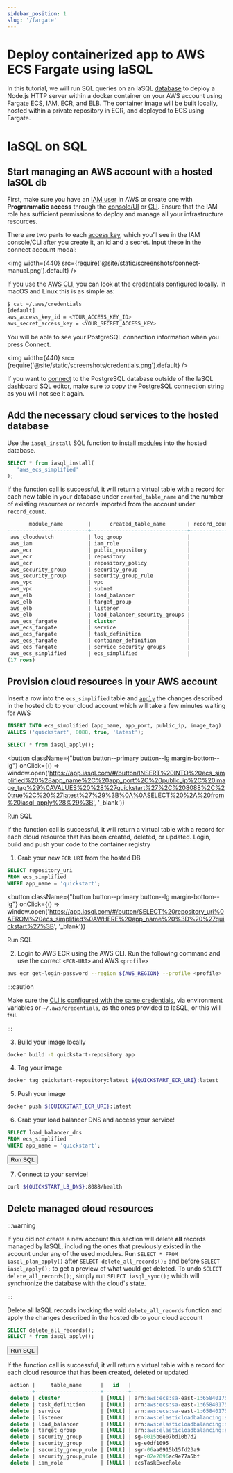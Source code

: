 ```yaml
---
sidebar_position: 1
slug: '/fargate'
---
```


# Deploy containerized app to AWS ECS Fargate using IaSQL

In this tutorial, we will run SQL queries on an IaSQL [database](../concepts/db.md) to deploy a Node.js HTTP server within a docker container on your AWS account using Fargate ECS, IAM, ECR, and ELB. The container image will be built locally, hosted within a private repository in ECR, and deployed to ECS using Fargate.
# IaSQL on SQL

## Start managing an AWS account with a hosted IaSQL db

First, make sure you have an [IAM user](https://docs.aws.amazon.com/IAM/latest/UserGuide/id_users.html) in AWS or create one with **Programmatic access** through the [console/UI](https://docs.aws.amazon.com/IAM/latest/UserGuide/id_users_create.html#id_users_create_console) or [CLI](https://docs.aws.amazon.com/IAM/latest/UserGuide/id_users_create.html#id_users_create_cliwpsapi). Ensure that the IAM role has sufficient permissions to deploy and manage all your infrastructure resources.

There are two parts to each [access key](https://docs.aws.amazon.com/general/latest/gr/aws-sec-cred-types.html#access-keys-and-secret-access-keys), which you’ll see in the IAM console/CLI after you create it, an id and a secret. Input these in the connect account modal:

<img width={440} src={require('@site/static/screenshots/connect-manual.png').default} />

If you use the [AWS CLI](https://docs.aws.amazon.com/cli/), you can look at the [credentials configured locally](https://docs.aws.amazon.com/sdkref/latest/guide/file-location.html). In macOS and Linux this is as simple as:

```bash
$ cat ~/.aws/credentials
[default]
aws_access_key_id = <YOUR_ACCESS_KEY_ID>
aws_secret_access_key = <YOUR_SECRET_ACCESS_KEY>
```
You will be able to see your PostgreSQL connection information when you press Connect.

<img width={440} src={require('@site/static/screenshots/credentials.png').default} />

If you want to [connect](../how-to/connect.md) to the PostgreSQL database outside of the IaSQL [dashboard](https://app.iasql.com) SQL editor, make sure to copy the PostgreSQL connection string as you will not see it again.

## Add the necessary cloud services to the hosted database

Use the `iasql_install` SQL function to install [modules](../concepts/module.md) into the hosted database.

```sql
SELECT * from iasql_install(
   'aws_ecs_simplified'
);
```

If the function call is successful, it will return a virtual table with a record for each new table in your database under `created_table_name` and the number of existing resources or records imported from the account under `record_count`.

```sql
       module_name        |      created_table_name       | record_count
--------------------------+-------------------------------+--------------
 aws_cloudwatch           | log_group                     |            0
 aws_iam                  | iam_role                      |            0
 aws_ecr                  | public_repository             |            0
 aws_ecr                  | repository                    |            1
 aws_ecr                  | repository_policy             |            0
 aws_security_group       | security_group                |            2
 aws_security_group       | security_group_rule           |            0
 aws_vpc                  | vpc                           |            1
 aws_vpc                  | subnet                        |            3
 aws_elb                  | load_balancer                 |            0
 aws_elb                  | target_group                  |            0
 aws_elb                  | listener                      |            0
 aws_elb                  | load_balancer_security_groups |            0
 aws_ecs_fargate          | cluster                       |            0
 aws_ecs_fargate          | service                       |            0
 aws_ecs_fargate          | task_definition               |            0
 aws_ecs_fargate          | container_definition          |            0
 aws_ecs_fargate          | service_security_groups       |            0
 aws_ecs_simplified       | ecs_simplified                |            0
(17 rows)
```

## Provision cloud resources in your AWS account

Insert a row into the `ecs_simplified` table and [`apply`](../concepts/apply-and-sync.md) the changes described in the hosted db to your cloud account which will take a few minutes waiting for AWS


```sql
INSERT INTO ecs_simplified (app_name, app_port, public_ip, image_tag)
VALUES ('quickstart', 8088, true, 'latest');

SELECT * from iasql_apply();
```

<!--- https://www.urlencoder.org/ -->
<button
  className={"button button--primary button--lg margin-bottom--lg"}
  onClick={() => window.open('https://app.iasql.com/#/button/INSERT%20INTO%20ecs_simplified%20%28app_name%2C%20app_port%2C%20public_ip%2C%20image_tag%29%0AVALUES%20%28%27quickstart%27%2C%208088%2C%20true%2C%20%27latest%27%29%3B%0A%0ASELECT%20%2A%20from%20iasql_apply%28%29%3B', '_blank')}
>
Run SQL
</button>

If the function call is successful, it will return a virtual table with a record for each cloud resource that has been created, deleted, or updated.
Login, build and push your code to the container registry

1. Grab your new `ECR URI` from the hosted DB

```sql
SELECT repository_uri
FROM ecs_simplified
WHERE app_name = 'quickstart';
```

<!--- https://www.urlencoder.org/ -->
<button
  className={"button button--primary button--lg margin-bottom--lg"}
  onClick={() => window.open('https://app.iasql.com/#/button/SELECT%20repository_uri%0AFROM%20ecs_simplified%0AWHERE%20app_name%20%3D%20%27quickstart%27%3B', '_blank')}
>
Run SQL
</button>

2. Login to AWS ECR using the AWS CLI. Run the following command and use the correct `<ECR-URI>` and AWS `<profile>`

```bash
aws ecr get-login-password --region ${AWS_REGION} --profile <profile> | docker login --username AWS --password-stdin ${QUICKSTART_ECR_URI}
```

:::caution

Make sure the [CLI is configured with the same credentials](https://docs.aws.amazon.com/cli/latest/userguide/cli-configure-files.html), via environment variables or `~/.aws/credentials`, as the ones provided to IaSQL, or this will fail.

:::

3. Build your image locally

```bash
docker build -t quickstart-repository app
```

4. Tag your image

```bash
docker tag quickstart-repository:latest ${QUICKSTART_ECR_URI}:latest
```

5. Push your image

```bash
docker push ${QUICKSTART_ECR_URI}:latest
```

6. Grab your load balancer DNS and access your service!

```sql
SELECT load_balancer_dns
FROM ecs_simplified
WHERE app_name = 'quickstart';
```

<!--- https://www.urlencoder.org/ -->
<a href='https://app.iasql.com/#/button/SELECT%20load_balancer_dns%0AFROM%20ecs_simplified%0AWHERE%20app_name%20%3D%20%27quickstart%27%3B'>
<button
  className={"button button--primary button--lg margin-bottom--lg"}
>
Run SQL
</button>
</a>

7. Connect to your service!

```bash
curl ${QUICKSTART_LB_DNS}:8088/health
```

## Delete managed cloud resources

:::warning

If you did not create a new account this section will delete **all** records managed by IaSQL, including the ones that previously existed in the account under any of the used modules. Run `SELECT * FROM iasql_plan_apply()` after `SELECT delete_all_records();` and before `SELECT iasql_apply();` to get a preview of what would get deleted. To undo `SELECT delete_all_records();`, simply run `SELECT iasql_sync();` which will synchronize the database with the cloud's state.

:::

Delete all IaSQL records invoking the void `delete_all_records` function and apply the changes described in the hosted db to your cloud account

```sql
SELECT delete_all_records();
SELECT * from iasql_apply();
```

<!--- https://www.urlencoder.org/ -->
<a href='https://app.iasql.com/#/button/SELECT%20delete_all_records%28%29%3B%0ASELECT%20%2A%20from%20iasql_apply%28%29%3B'>
<button
  className={"button button--primary button--lg margin-bottom--lg"}
>
Run SQL
</button>
</a>

If the function call is successful, it will return a virtual table with a record for each cloud resource that has been created, deleted or updated.

```sql
 action |     table_name      |   id   |                                                         description                                                         
--------+---------------------+--------+-----------------------------------------------------------------------------------------------------------------------------
 delete | cluster             | [NULL] | arn:aws:ecs:sa-east-1:658401754851:cluster/quickstart-cluster
 delete | task_definition     | [NULL] | arn:aws:ecs:sa-east-1:658401754851:task-definition/quickstart-td:1
 delete | service             | [NULL] | arn:aws:ecs:sa-east-1:658401754851:service/quickstart-cluster/quickstart-service
 delete | listener            | [NULL] | arn:aws:elasticloadbalancing:sa-east-1:658401754851:listener/app/quickstart-load-balancer/3925cdb9acada7c1/7a459d6259dac5c9
 delete | load_balancer       | [NULL] | arn:aws:elasticloadbalancing:sa-east-1:658401754851:loadbalancer/app/quickstart-load-balancer/3925cdb9acada7c1
 delete | target_group        | [NULL] | arn:aws:elasticloadbalancing:sa-east-1:658401754851:targetgroup/quickstart-target/826f804f496d0a90
 delete | security_group      | [NULL] | sg-0015b0e07bd10b7d2
 delete | security_group      | [NULL] | sg-e0df1095
 delete | security_group_rule | [NULL] | sgr-06aa0915b15fd23a9
 delete | security_group_rule | [NULL] | sgr-02e2096ac9e77a5bf
 delete | iam_role            | [NULL] | ecsTaskExecRole

```
